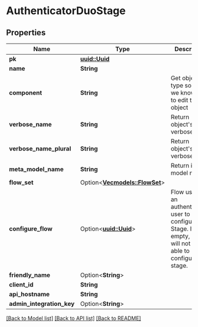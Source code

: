 # AuthenticatorDuoStage

## Properties

Name | Type | Description | Notes
------------ | ------------- | ------------- | -------------
**pk** | [**uuid::Uuid**](uuid::Uuid.md) |  | [readonly]
**name** | **String** |  | 
**component** | **String** | Get object type so that we know how to edit the object | [readonly]
**verbose_name** | **String** | Return object's verbose_name | [readonly]
**verbose_name_plural** | **String** | Return object's plural verbose_name | [readonly]
**meta_model_name** | **String** | Return internal model name | [readonly]
**flow_set** | Option<[**Vec<models::FlowSet>**](FlowSet.md)> |  | [optional]
**configure_flow** | Option<[**uuid::Uuid**](uuid::Uuid.md)> | Flow used by an authenticated user to configure this Stage. If empty, user will not be able to configure this stage. | [optional]
**friendly_name** | Option<**String**> |  | [optional]
**client_id** | **String** |  | 
**api_hostname** | **String** |  | 
**admin_integration_key** | Option<**String**> |  | [optional]

[[Back to Model list]](../README.md#documentation-for-models) [[Back to API list]](../README.md#documentation-for-api-endpoints) [[Back to README]](../README.md)


